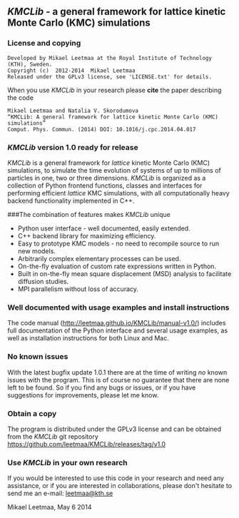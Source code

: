 ## *KMCLib* - a general framework for lattice kinetic Monte Carlo (KMC) simulations

### License and copying

    Developed by Mikael Leetmaa at the Royal Institute of Technology (KTH), Sweden.
    Copyright (c)  2012-2014  Mikael Leetmaa
    Released under the GPLv3 license, see 'LICENSE.txt' for details.

When you use *KMCLib* in your research please **cite** the paper describing the code

    Mikael Leetmaa and Natalia V. Skorodumova
    “KMCLib: A general framework for lattice kinetic Monte Carlo (KMC) simulations”
    Comput. Phys. Commun. (2014) DOI: 10.1016/j.cpc.2014.04.017


### *KMCLib* version 1.0 ready for release
*KMCLib* is a general framework for *lattice* kinetic Monte Carlo (KMC) simulations, to simulate the time evolution of systems of up to millions of particles in one, two or three dimensions. *KMCLib* is organized as a collection of Python frontend functions, classes and interfaces for performing efficient *lattice* KMC simulations, with all computationally heavy backend functionality implemented in C++.

###The combination of features makes *KMCLib* unique
* Python user interface - well documented, easily extended.
* C++ backend library for maximizing efficiency.
* Easy to prototype KMC models - no need to recompile source to run new models.
* Arbitrarily complex elementary processes can be used.
* On-the-fly evaluation of custom rate expressions written in Python.
* Built in on-the-fly mean square displacement (MSD) analysis to facilitate diffusion studies.
* MPI parallelism without loss of accuracy.

### Well documented with usage examples and install instructions
The code manual (http://leetmaa.github.io/KMCLib/manual-v1.0/) includes full documentation of the Python interface and several usage examples, as well as installation instructions for both Linux and Mac.

### No known issues
With the latest bugfix update 1.0.1 there are at the time of writing *no* known issues with the program. This is of course no guarantee that there are none left to be found. So if you find any bugs or issues, or if you have suggestions for improvements, please let me know.

### Obtain a copy
The program is distributed under the GPLv3 license and can be obtained from the *KMCLib* git repository https://github.com/leetmaa/KMCLib/releases/tag/v1.0

### Use *KMCLib* in your own research
If you would be interested to use this code in your research and need any assistance, or if you are interested in collaborations, please don't hesitate to send me an e-mail: leetmaa@kth.se


Mikael Leetmaa, May 6 2014


